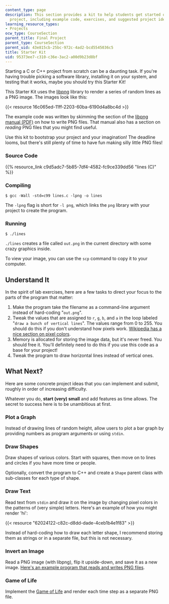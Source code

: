 ```yaml
---
content_type: page
description: This section provides a kit to help students get started on their final
  project, including example code, exercises, and suggested project ideas.
learning_resource_types:
- Projects
ocw_type: CourseSection
parent_title: Final Project
parent_type: CourseSection
parent_uid: 43e815cb-25bc-972c-4ad2-bcd5545036c5
title: Starter Kit
uid: 95373ee7-c310-c36e-3ac2-a00d9b23d8bf
---
```


Starting a C or C++ project from scratch can be a daunting task. If you're having trouble picking a software library, installing it on your system, and testing that it works, maybe you should try this Starter Kit!

This Starter Kit uses the [libpng](http://www.libpng.org/pub/png/libpng.html) library to render a series of random lines as a PNG image. The images look like this:

{{< resource 16c065ed-11ff-2203-60ba-6190d4a8bc4d >}}

The example code was written by skimming the section of the [libpng manual (PDF)](http://www.libpng.org/pub/png/libpng-1.4.0-manual.pdf) on how to write PNG files. That manual also has a section on _reading_ PNG files that you might find useful.

Use this kit to bootstrap your project and your imagination! The deadline looms, but there's still plenty of time to have fun making silly little PNG files!

### Source Code

{{% resource_link c9d5adc7-5b85-7df4-4582-fc9ce339dd56 "lines (C)" %}}

### Compiling

`$ gcc -Wall -std=c99 lines.c -lpng -o lines`

The `-lpng` flag is short for `-l png`, which links the `png` library with your project to create the program.

### Running

`$ ./lines`

`./lines` creates a file called `out.png` in the current directory with some crazy graphics inside.

To view your image, you can use the `scp` command to copy it to your computer.

Understand It
-------------

In the spirit of lab exercises, here are a few tasks to direct your focus to the parts of the program that matter:

1.  Make the program take the filename as a command-line argument instead of hard-coding "`out.png`".
2.  Tweak the values that are assigned to `r`, `g`, `b`, and `a` in the loop labeled "`draw a bunch of vertical lines`". The values range from 0 to 255. You should do this if you don't understand how pixels work. [Wikipedia has a nice section on pixel colors](http://en.wikipedia.org/wiki/RGB#Numeric_representations).
3.  Memory is allocated for storing the image data, but it's never freed. You should free it. You'll definitely need to do this if you use this code as a base for your project!
4.  Tweak the program to draw horizontal lines instead of vertical ones.

What Next?
----------

Here are some concrete project ideas that you can implement and submit, roughly in order of increasing difficulty.

Whatever you do, **start (very) small** and add features as time allows. The secret to success here is to be unambitious at first.

### Plot a Graph

Instead of drawing lines of random height, allow users to plot a bar graph by providing numbers as program arguments or using `stdin`.

### Draw Shapes

Draw shapes of various colors. Start with squares, then move on to lines and circles if you have more time or people.

Optionally, convert the program to C++ and create a `Shape` parent class with sub-classes for each type of shape.

### Draw Text

Read text from `stdin` and draw it on the image by changing pixel colors in the patterns of (very simple) letters. Here's an example of how you might render 'hi':

{{< resource "62024122-c82c-d8dd-dade-4ceb1b4e1f83" >}}

Instead of hard-coding how to draw each letter shape, I recommend storing them as strings or in a separate file, but this is not necessary.

### Invert an Image

Read a PNG image (with libpng), flip it upside-down, and save it as a new image. [Here's an example program that reads and writes PNG files](http://zarb.org/~gc/html/libpng.html).

### Game of Life

Implement the [Game of Life](http://en.wikipedia.org/wiki/Conway%27s_Game_of_Life) and render each time step as a separate PNG file.